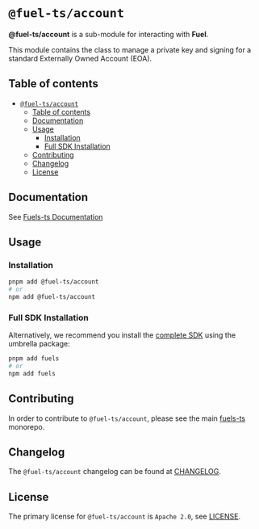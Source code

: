# `@fuel-ts/account`

**@fuel-ts/account** is a sub-module for interacting with **Fuel**.

This module contains the class to manage a private key and signing for a standard Externally Owned Account (EOA).

## Table of contents

- [`@fuel-ts/account`](#fuel-tsaccount)
  - [Table of contents](#table-of-contents)
  - [Documentation](#documentation)
  - [Usage](#usage)
    - [Installation](#installation)
    - [Full SDK Installation](#full-sdk-installation)
  - [Contributing](#contributing)
  - [Changelog](#changelog)
  - [License](#license)

## Documentation

See [Fuels-ts Documentation](https://docs.fuel.network/docs/fuels-ts/wallets/)

## Usage

### Installation

```sh
pnpm add @fuel-ts/account
# or
npm add @fuel-ts/account
```

### Full SDK Installation

Alternatively, we recommend you install the [complete SDK](https://github.com/FuelLabs/fuels-ts) using the umbrella package:

```sh
pnpm add fuels
# or
npm add fuels
```

## Contributing

In order to contribute to `@fuel-ts/account`, please see the main [fuels-ts](https://github.com/FuelLabs/fuels-ts) monorepo.

## Changelog

The `@fuel-ts/account` changelog can be found at [CHANGELOG](./CHANGELOG.md).

## License

The primary license for `@fuel-ts/account` is `Apache 2.0`, see [LICENSE](./LICENSE).
